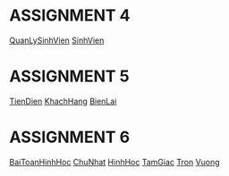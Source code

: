<html>
<body>
<h1>ASSIGNMENT 4</h1>
<a href="https://github.com/FASTTRACKSE/FFSE1703.JavaCore/blob/master/Assignments/Chuong/Assignment4/src/fasttrack/assignment4/main/QuanLySinhVien.java" >QuanLySinhVien</a>
<a href="https://github.com/FASTTRACKSE/FFSE1703.JavaCore/blob/master/Assignments/Chuong/Assignment4/src/fasttrack/assignment4/model/SinhVien.java" >SinhVien</a>
<h1>ASSIGNMENT 5 </h1>
<a href="https://github.com/FASTTRACKSE/FFSE1703.JavaCore/blob/master/Assignments/Chuong/Assignment5/src/fasttrack/assignment5/main/TienDien.java" >TienDien</a>
<a href="https://github.com/FASTTRACKSE/FFSE1703.JavaCore/blob/master/Assignments/Chuong/Assignment5/src/fasttrack/assignment5/model/KhachHang.java">KhachHang</a>
<a href="https://github.com/FASTTRACKSE/FFSE1703.JavaCore/blob/master/Assignments/Chuong/Assignment5/src/fasttrack/assignment5/model/BienLai.java">BienLai</a> 
<h1>ASSIGNMENT 6</h1>
<a href="https://github.com/FASTTRACKSE/FFSE1703.JavaCore/blob/master/Assignments/Chuong/Assignment6/src/fasttrack/assignment6/main/BaiToanHinhHoc.java">BaiToanHinhHoc</a>
<a href="https://github.com/FASTTRACKSE/FFSE1703.JavaCore/blob/master/Assignments/Chuong/Assignment6/src/fasttrack/assignment6/model/ChuNhat.java">ChuNhat</a>
<a href="https://github.com/FASTTRACKSE/FFSE1703.JavaCore/blob/master/Assignments/Chuong/Assignment6/src/fasttrack/assignment6/model/HinhHoc.java">HinhHoc</a>  
<a href="https://github.com/FASTTRACKSE/FFSE1703.JavaCore/blob/master/Assignments/Chuong/Assignment6/src/fasttrack/assignment6/model/TamGiac.java">TamGiac</a>  
<a href="https://github.com/FASTTRACKSE/FFSE1703.JavaCore/blob/master/Assignments/Chuong/Assignment6/src/fasttrack/assignment6/model/Tron.java">Tron</a>  
<a href="https://github.com/FASTTRACKSE/FFSE1703.JavaCore/blob/master/Assignments/Chuong/Assignment6/src/fasttrack/assignment6/model/Vuong.java">Vuong</a>  
</body>
</html>
